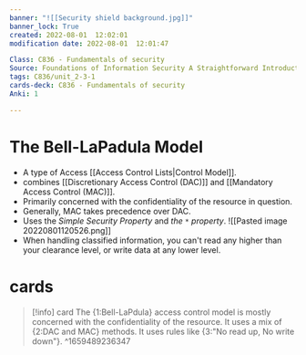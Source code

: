 ```yaml
---
banner: "![[Security shield background.jpg]]"
banner_lock: True
created: 2022-08-01  12:02:01
modification date: 2022-08-01  12:01:47

Class: C836 - Fundamentals of security
Source: Foundations of Information Security A Straightforward Introduction
tags: C836/unit_2-3-1
cards-deck: C836 - Fundamentals of security
Anki: 1

---
```


# The Bell-LaPadula Model
- A type of Access [[Access Control Lists|Control Model]].
- combines [[Discretionary Access Control (DAC)]] and [[Mandatory Access Control (MAC)]].
- Primarily concerned with the confidentiality of the resource in question.
- Generally, MAC takes precedence over DAC.
- Uses the *Simple Security Property* and *the `*` property*.
![[Pasted image 20220801120526.png]]
- When handling classified information, you can't read any higher than your clearance level, or write data at any lower level.

# cards
>[!info] card
>The {1:Bell-LaPdula} access control model is mostly concerned with the confidentiality of the resource. It uses a mix of {2:DAC and MAC} methods. It uses rules like {3:"No read up, No write down"}.
^1659489236347
